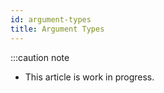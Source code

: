 ```yaml
---
id: argument-types
title: Argument Types
---
```


:::caution note

- This article is work in progress.
